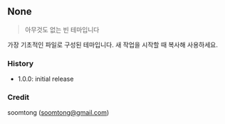 ## None

> 아무것도 없는 빈 테마입니다

가장 기초적인 파일로 구성된 테마입니다. 새 작업을 시작할 때 복사해 사용하세요.

### History

- 1.0.0: initial release

### Credit

soomtong (soomtong@gmail.com)